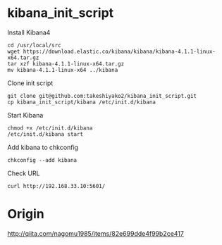 # kibana_init_script

Install Kibana4
```
cd /usr/local/src
wget https://download.elastic.co/kibana/kibana/kibana-4.1.1-linux-x64.tar.gz
tar xzf kibana-4.1.1-linux-x64.tar.gz
mv kibana-4.1.1-linux-x64 ../kibana
```

Clone init script
```
git clone git@github.com:takeshiyako2/kibana_init_script.git
cp kibana_init_script/kibana /etc/init.d/kibana
```

Start Kibana
```
chmod +x /etc/init.d/kibana
/etc/init.d/kibana start
```

Add kibana to chkconfig
```
chkconfig --add kibana
```

Check URL
```
curl http://192.168.33.10:5601/
```


# Origin

http://qiita.com/nagomu1985/items/82e699dde4f99b2ce417



